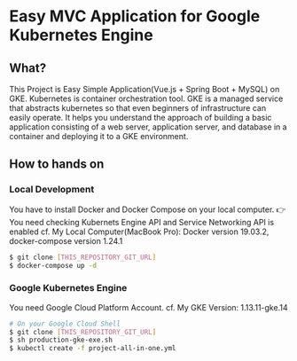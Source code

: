 # Easy MVC Application for Google Kubernetes Engine

## What?
This Project is Easy Simple Application(Vue.js + Spring Boot + MySQL) on GKE.
Kubernetes is container orchestration tool. GKE is a managed service that abstracts kubernetes so that even beginners of infrastructure can easily operate.
It helps you understand the approach of building a basic application consisting of a web server, application server, and database in a container and deploying it to a GKE environment.

## How to hands on

### Local Development
You have to install Docker and Docker Compose on your local computer.
👉You need checking Kubernets Engine API and Service Networking API is enabled
cf. My Local Computer(MacBook Pro): Docker version 19.03.2, docker-compose version 1.24.1

```sh
$ git clone [THIS_REPOSITORY_GIT_URL]
$ docker-compose up -d
```

### Google Kubernetes Engine
You need Google Cloud Platform Account.
cf. My GKE Version: 1.13.11-gke.14

```sh
# On your Google Cloud Shell
$ git clone [THIS_REPOSITORY_GIT_URL]
$ sh production-gke-exe.sh
$ kubectl create -f project-all-in-one.yml
```
